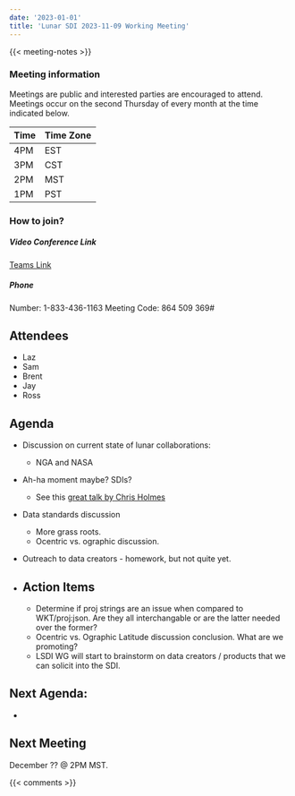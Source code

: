 ```yaml
---
date: '2023-01-01'
title: 'Lunar SDI 2023-11-09 Working Meeting'
---
```


{{<  meeting-notes >}}

### Meeting information
Meetings are public and interested parties are encouraged to attend. Meetings occur on the second Thursday of every month at the time indicated below.

| Time | Time Zone |
|------|-----------|
| 4PM  | EST |
| 3PM  | CST |
| 2PM  | MST |
| 1PM  | PST | 

### How to join?

##### Video Conference Link
[Teams Link](https://teams.microsoft.com/l/meetup-join/19%3ameeting_NjM0MzI5NGUtZDI1ZS00YWVjLWI1MTctYjUzZTU4OTVlNWIz%40thread.v2/0?context=%7b%22Tid%22%3a%220693b5ba-4b18-4d7b-9341-f32f400a5494%22%2c%22Oid%22%3a%22c27c6e98-e45a-45ff-aea5-7f10d6fe67c1%22%7d)

##### Phone
Number: 1-833-436-1163
Meeting Code: 864 509 369#

## Attendees
- Laz
- Sam
- Brent
- Jay
- Ross

## Agenda
- Discussion on current state of lunar collaborations:
  - NGA and NASA
- Ah-ha moment maybe? SDIs?
  - See this [great talk by Chris Holmes](https://www.youtube.com/watch?v=ovVb_uloM7U)
- Data standards discussion
  - More grass roots. 
  - Ocentric vs. ographic discussion.
- Outreach to data creators - homework, but not quite yet.
  
- ## Action Items
  - Determine if proj strings are an issue when compared to WKT/proj:json. Are they all interchangable or are the latter needed over the former?
  - Ocentric vs. Ographic Latitude discussion conclusion. What are we promoting?
  - LSDI WG will start to brainstorm on data creators / products that we can solicit into the SDI.

## Next Agenda:
- 
  
## Next Meeting
December ?? @ 2PM MST.

{{< comments >}}
